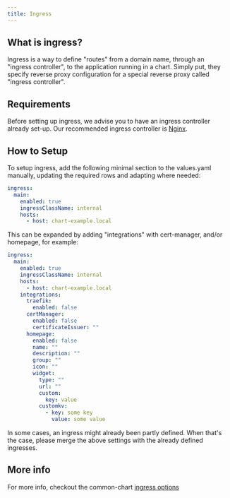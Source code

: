 ```yaml
---
title: Ingress
---
```


## What is ingress?

Ingress is a way to define "routes" from a domain name, through an "ingress controller", to the application running in a chart.
Simply put, they specify reverse proxy configuration for a special reverse proxy called "ingress controller".

## Requirements

Before setting up ingress, we advise you to have an ingress controller already set-up. Our recommended ingress controller is [Nginx](https://kubernetes.github.io/ingress-nginx/).

## How to Setup

To setup ingress, add the following minimal section to the values.yaml manually, updating the required rows and adapting where needed:

```yaml
ingress:
  main:
    enabled: true
    ingressClassName: internal
    hosts:
      - host: chart-example.local
```

This can be expanded by adding "integrations" with cert-manager, and/or homepage, for example:

```yaml
ingress:
  main:
    enabled: true
    ingressClassName: internal
    hosts:
      - host: chart-example.local
    integrations:
      traefik:
        enabled: false
      certManager:
        enabled: false
        certificateIssuer: ""
      homepage:
        enabled: false
        name: ""
        description: ""
        group: ""
        icon: ""
        widget:
          type: ""
          url: ""
          custom:
            key: value
          customkv:
            - key: some key
              value: some value
```

In some cases, an ingress might already been partly defined. When that's the case, please merge the above settings with the already defined ingresses.

## More info

For more info, checkout the common-chart [ingress options](/common/ingress/)

